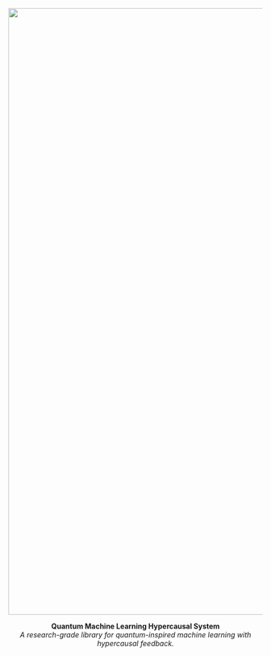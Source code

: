 <p align="center">
  <img src="https://github.com/Neureonmindflux-Research-Lab/qml-hcs/blob/main/qml-hcs-logo.svg"
       alt="QML-HCS Logo"
       width="1200"
       height="auto">
</p>

<p align="center">
  <b>Quantum Machine Learning Hypercausal System</b>  
  <br>
  <i>A research-grade library for quantum-inspired machine learning with hypercausal feedback.</i>
</p>
